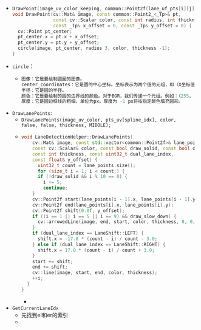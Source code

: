 - ```cpp
  DrawPoint(image_uv_color_keeping, common::Point2f(lane_uf_pts[i][j].x, lane_uf_pts[i][j].y), ins_id_colors_table[i], 3, -1, 0.0f, 0.0f);
  void DrawPoint(cv::Mat& image, const common::Point2_<_Tp>& pt,
                 const cv::Scalar color, const int radius, int thickness = 1,
                 const _Tp& x_offset = 0, const _Tp& y_offset = 0) {
    cv::Point pt_center;
    pt_center.x = pt.x + x_offset;
    pt_center.y = pt.y + y_offset;
    circle(image, pt_center, radius 3, color, thickness -1);
  }
  ```
- `circle`：
	- ```cpp
	  图像：它是要绘制圆圈的图像。
	  center_coordinates：它是圆的中心坐标。坐标表示为两个值的元组，即（X坐标值，Y坐标值）。
	  半径：它是圆的半径。
	  颜色：它是要绘制的圆的边界线的颜色。对于BGR，我们传递一个元组。例如：（255， 0， 0） 表示蓝色。
	  厚度：它是圆边框线的粗细，单位为px。厚度为 -1 px将按指定颜色填充圆形。
	  ```
- `DrawLanePoints`:
	- `DrawLanePoints(image_uv_color, pts_uv[spline_idx], color, false, false, thickness, MIDDLE);`
	- ```cpp
	  void LaneDetectionHelper::DrawLanePoints(
	      cv::Mat& image, const std::vector<common::Point2f>& lane_points,
	      const cv::Scalar& color, const bool draw_solid, const bool draw_slow_down,
	      const int thickness, const uint32_t dual_lane_index,
	      const float& y_offset) {
	    	uint32_t count = lane_points.size();
	    	for (size_t i = 1; i < count;) {
	        if (!draw_solid && i % 10 == 0) {
	          i += 5;
	          continue;
	      }
	      cv::Point2f start(lane_points[i - 1].x, lane_points[i - 1].y);
	      cv::Point2f end(lane_points[i].x, lane_points[i].y);
	      cv::Point2f shift(0.0f, y_offset);
	      if ((i == 1 || i == 5 || i == 9) && draw_slow_down) {
	        cv::arrowedLine(image, end, start, color, thickness, 8, 0, 3);
	      }
	      if (dual_lane_index == LaneShift::LEFT) {
	        shift.x = -17.0 * (count - i) / count - 3.0;
	      } else if (dual_lane_index == LaneShift::RIGHT) {
	        shift.x = 17.0 * (count - i) / count + 3.0;
	      }
	      start += shift;
	      end += shift;
	      cv::line(image, start, end, color, thickness);
	      ++i;
	    }
	  }
	  ```
		-
- `GetCurrentLaneIdx`
	- 先找到el和er的索引
	-